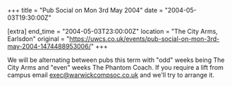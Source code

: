 +++
title = "Pub Social on Mon 3rd May 2004"
date = "2004-05-03T19:30:00Z"

[extra]
end_time = "2004-05-03T23:00:00Z"
location = "The City Arms, Earlsdon"
original = "https://uwcs.co.uk/events/pub-social-on-mon-3rd-may-2004-1474488953006/"
+++

We will be alternating between pubs this term with "odd" weeks being The City Arms and "even" weeks The Phantom Coach. If you require a lift from campus email exec@warwickcompsoc.co.uk and we'll try to arrange it.

